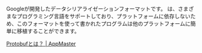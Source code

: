 Googleが開発したデータシリアライゼーションフォーマットです。 は、さまざまなプログラミング言語をサポートしており、プラットフォームに依存しないため、このフォーマットを使って書かれたプログラムは他のプラットフォームに簡単に移植することができます。

[Protobufとは？ | AppMaster](https://appmaster.io/ja/blog/protobuftoha)